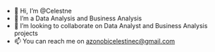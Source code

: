 
- 👋 Hi, I’m @Celestne
- 👀 I’m a Data Analysis and Business Analysis
- 💞️ I’m looking to collaborate on Data Analyst and Business Analysis projects
- 📫 You can reach me on azonobicelestinec@gmail.com
